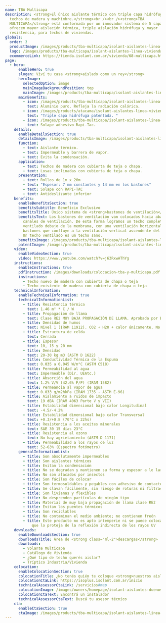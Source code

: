 ```yaml
---
name: TBA Multicapa
description: <strong>El único aislante térmico con triple capa hidrófuga para
  techos de madera y machimbre.</strong><br /><br /><strong>TBA
  MULTICAPA</strong> está conformada por un innovador sistema de 5 capas que
  ofrecen mayor aislación térmica, triple aislación hidrófuga y mayor
  resistencia, para techos de viviendas.
globals:
  order: 3
  productImage: /images/products/tba-multicapa/isolant-aislantes-linea-vivienda-tba-multicapa-imagen-rollo.png
  logo: /images/products/tba-multicapa/isolant-aislantes-linea-vivienda-tba-multicapa-logo.svg
  ecommerceLink: https://tienda.isolant.com.ar/vivienda/68-multicapa.html
page:
  - hero:
      enableHero: true
      slogan: Viví tu casa <strong>aislado como un rey</strong>
      heroImage:
        selectedOption: image
        mainImageBackgroundPosition: top
        mainImage: /images/products/tba-multicapa/isolant-aislantes-linea-vivienda-tba-multicapa-imagen-principal.jpg
      mainBenefits:
        - icon: /images/products/tba-multicapa/isolant-aislantes-linea-vivienda-tba-multicapa-beneficio-1.svg
          text: Aluminio puro. Refleja la radiación calórica.
        - icon: /images/products/atacama/isolant-aislantes-linea-vivienda-atacama-beneficio-3.svg
          text: "Triple capa hidrófuga patentada. "
        - icon: /images/products/tba-multicapa/isolant-aislantes-linea-vivienda-tba-multicapa-beneficio-3.svg
          text: Solape adhesivo Rapi-Tac.
    details:
      enableDetailsSection: true
      detailsImage: /images/products/tba-multicapa/isolant-aislantes-linea-vivienda-tba-multicapa-imagen-detalle.jpg
      function:
        - text: Aislante térmico.
        - text: Impermeable y barrera de vapor.
        - text: Evita la condensación.
      application:
        - text: Techos de madera con cubierta de teja o chapa.
        - text: Losas inclinadas con cubierta de teja o chapa.
      presentation:
        - text: Rollos de 1m x 20m
        - text: "Espesor: 7 mm constantes y 14 mm en los bastones"
        - text: Solape con RAPI-TAC
        - text: Antideslizante inferior
    benefits:
      enableBenefitsSection: true
      benefitsSubtitle: Beneficio Exclusivo
      benefitsTitle: Único sistema de <strong>bastones de ventilación</strong>
      benefitsText: Los bastones de ventilación van colocados hacia abajo, creando los
        canales de ventilación. De esta forma logramos un techo completamente
        ventilado debajo de la membrana, con una ventilación horizontal entre los
        bastones que confluye a la ventilación vertical ascendente del doble listón.
        Un techo ventilado es un techo sano.
      benefitsImage: /images/products/tba-multicapa/isolant-aislantes-linea-vivienda-tba-multicapa-beneficio-exclusivo.jpg
      patentImage: /images/products/tba-multicapa/isolant-aislantes-linea-vivienda-multicapa-patente.png
    video:
      enableVideoSection: true
      video: https://www.youtube.com/watch?v=j63RxwAThYg
    instructions:
      enableInstructions: true
      pdfInstruction: /images/downloads/colocacion-tba-y-multicapa.pdf
      instructions:
        - Techo nuevo de madera con cubierta de chapa o teja
        - Techo existente de madera con cubierta de chapa o teja
    technicalInformation:
      enableTechnicalInformation: true
      technicalInformationList:
        - title: Resistencia térmica
          text: 1.46 m² * C / W
        - title: Propagación de llama
          text: Clase RE2 MUY BAJA PROPAGACIÓN DE LLAMA. Aprobada por Bomberos Argentina.
        - title: Densidad de humos
          text: Nivel 1 (IRAM 11912). CO2 + H20 + calor únicamente. No desprende gases envenenantes.
        - title: Estructura de celda
          text: Cerrada
        - title: Espesor
          text: 10, 15 y 20 mm
        - title: Densidad
          text: 20-30 kg m3 (ASTM D 1622)
        - title: Conductividad Térmica de la Espuma
          text: 0.035 a 0.045 W/m°C (ASTM C518)
        - title: Permeabilidad al agua
          text: Impermeable (Dir. UEAtc.)
        - title: Absorción del agua
          text: 1.2% V/V (42.6% P/P) (IRAM 1582)
        - title: Permeancia al vapor de agua
          text: 0.033 g/m2hkPa (IRAM 1735 - ASTM E-96)
        - title: Aislamiento a ruidos de impacto
          text: 19 dBA (IRAM 4063 Parte V y VII)
        - title: Estabilidad dimensional bajo calor Longitudinal
          text: -4.5/-4.2%
        - title: Estabilidad dimensional bajo calor Transversal
          text: +0.3/+0.8 (70°C x 22hs)
        - title: Resistencia a los aceites minerales
          text: SAE 30 15 días 23°C
        - title: Resistencia al ozono
          text: No hay agrietamiento (ASTM D 1171)
        - title: Permeabilidad a los rayos de luz
          text: 52-63% (Espectro fotómetro)
      generalInformationList:
        - title: Son absolutamente impermeables
        - title: Son aislantes térmicos
        - title: Evitan la condensación
        - title: No se degradan y mantienen su forma y espesor a lo largo del tiempo
        - title: No son atacados por insectos
        - title: Son fáciles de colocar
        - title: Son termosoldables y pegables con adhesivo de contacto
        - title: Se clavan fácilmente, sin riesgo de roturas ni filtraciones
        - title: Son livianas y flexibles
        - title: No desprenden partículas de ningún tipo
        - title: Material de muy baja propagación de llama clase RE2
        - title: Evitan los puentes térmicos
        - title: Son reciclables
        - title: No contaminan el medio ambiente; no contienen freón
        - title: Este producto no es apto intemperie ni se puede colocar sin un cielorraso
            que lo proteja de la reflexión indirecta de los rayos UV
    downloads:
      enableDownloadsSection: true
      downloadsTitle: Área de <strong class="ml-2">descargas</strong>
      downloads:
        - Volante Multicapa
        - Catálogo de Vivienda
        - ¿Qué tipo de techo querés aislar?
        - Tríptico Industria/Vivienda
    colocation:
      enableColocationSection: true
      colocationTitle: ¿No tenés quién te coloque <strong>nuestros aislantes?</strong>
      colocationCtaLink: https://isoplus.isolant.com.ar/inicio
      technicalAssessorCtaLink: /servicios#map
      colocationImage: /images/owners/homepage/isolant-aislantes-duenos-e-inquilinos-isoplus-colocation.jpg
      colocationCtaText: Encontrá un instalador
      technicalAssessorCtaText: Buscá tu asesor técnico
    cta:
      enableCtaSection: true
      ctaImage: /images/products/tba-multicapa/isolant-aislantes-linea-vivienda-tba-multicapa-cta-fondo.jpg
---
```

